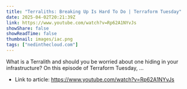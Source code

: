 ```yaml
---
title: "Terraliths: Breaking Up Is Hard To Do | Terraform Tuesday"
date: 2025-04-02T20:21:39Z
link: https://www.youtube.com/watch?v=Rp62A1NYvJs
showShare: false
showReadTime: false
thumbnail: images/iac.png
tags: ["nedinthecloud.com"]
---
```

What is a Terralith and should you be worried about one hiding in your infrastructure? On this episode of Terraform Tuesday, ...

- Link to article: https://www.youtube.com/watch?v=Rp62A1NYvJs